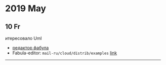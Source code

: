 # 2019 May

## 10 Fr

итересовало Uml

- [редактор фабула](https://www.google.ru/search?newwindow=1&client=ubuntu&hs=nUD&q=редактор+фабула)
- Fabula-editor: `mail-ru/cloud/distrib/examples` [link](https://cloud.mail.ru/home/DISTRIB/)
---
